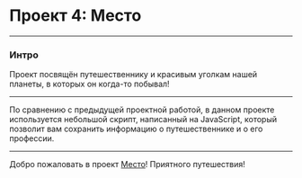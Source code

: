 # Проект 4: Место
------

### Интро

Проект посвящён путешественнику и красивым уголкам нашей планеты, в которых он когда-то побывал!
___

По сравнению с предыдущей проектной работой, в данном проекте используется небольшой скрипт, написанный на JavaScript, который позволит вам сохранить информацию о путешественнике и о его профессии.
___

Добро пожаловать в проект [Место](https://freemanforever.github.io/mesto)! Приятного путешествия!